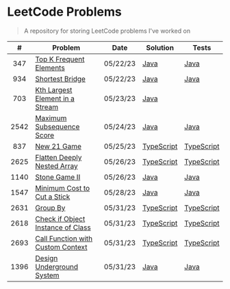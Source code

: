 # LeetCode Problems

> A repository for storing LeetCode problems I've worked on

|  #   | Problem                                                                                              | Date     | Solution                                               | Tests                                                         |
| :--: | ---------------------------------------------------------------------------------------------------- | -------- | ------------------------------------------------------ | ------------------------------------------------------------- |
| 347  | [Top K Frequent Elements](https://leetcode.com/problems/top-k-frequent-elements)                     | 05/22/23 | [Java](src/TopKFrequentElements.java)                  | [Java](tests/TopKFrequentElementsTest.java)                   |
| 934  | [Shortest Bridge](https://leetcode.com/problems/shortest-bridge)                                     | 05/22/23 | [Java](src/ShortestBridge.java)                        | [Java](tests/ShortestBridgeTest.java)                         |
| 703  | [Kth Largest Element in a Stream](https://leetcode.com/problems/kth-largest-element-in-a-stream/)    | 05/23/23 | [Java](src/KthLargest.java)                            |                                                               |
| 2542 | [Maximum Subsequence Score](https://leetcode.com/problems/maximum-subsequence-score/)                | 05/24/23 | [Java](src/MaximumSubsequenceScore.java)               | [Java](tests/MaximumSubsequenceScoreTest.java)                |
| 837  | [New 21 Game](https://leetcode.com/problems/new-21-game/)                                            | 05/25/23 | [TypeScript](src/new-21-game.ts)                       | [TypeScript](tests/new-21-game.test.ts)                       |
| 2625 | [Flatten Deeply Nested Array](https://leetcode.com/problems/flatten-deeply-nested-array)             | 05/26/23 | [TypeScript](src/flatten-deeply-nested-array.ts)       | [TypeScript](tests/flatten-deeply-nested-array.test.ts)       |
| 1140 | [Stone Game II](https://leetcode.com/problems/stone-game-i-i)                                        | 05/26/23 | [Java](src/StoneGameII.java)                           | [Java](tests/StoneGameIITest.java)                            |
| 1547 | [Minimum Cost to Cut a Stick](https://leetcode.com/problems/minimum-cost-to-cut-a-stick)             | 05/28/23 | [Java](src/MinimumCostToCutAStick.java)                | [Java](tests/MinimumCostToCutAStickTest.java)                 |
| 2631 | [Group By](https://leetcode.com/problems/group-by)                                                   | 05/31/23 | [TypeScript](src/group-by.ts)                          | [TypeScript](tests/group-by.test.ts)                          |
| 2618 | [Check if Object Instance of Class](https://leetcode.com/problems/check-if-object-instance-of-class) | 05/31/23 | [TypeScript](src/check-if-object-instance-of-class.ts) | [TypeScript](tests/check-if-object-instance-of-class.test.ts) |
| 2693 | [Call Function with Custom Context](https://leetcode.com/problems/call-function-with-custom-context) | 05/31/23 | [TypeScript](src/call-function-with-custom-context.ts) | [TypeScript](tests/call-function-with-custom-context.test.ts) |
| 1396 | [Design Underground System](https://leetcode.com/problems/design-underground-system)                 | 05/31/23 | [Java](src/DesignUndergroundSystem.java)               | [Java](tests/DesignUndergroundSystemTest.java)                |

